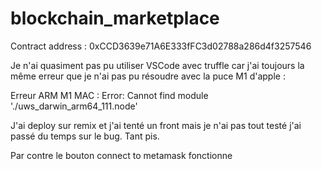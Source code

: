 # blockchain_marketplace


Contract address : 0xCCD3639e71A6E333fFC3d02788a286d4f3257546


Je n'ai quasiment pas pu utiliser VSCode avec truffle car j'ai toujours la même erreur que je n'ai pas pu résoudre avec la puce M1 d'apple :


Erreur ARM M1 MAC : Error: Cannot find module './uws_darwin_arm64_111.node'

J'ai deploy sur remix et j'ai tenté un front mais je n'ai pas tout testé j'ai passé du temps sur le bug. Tant pis.

Par contre le bouton connect to metamask fonctionne
